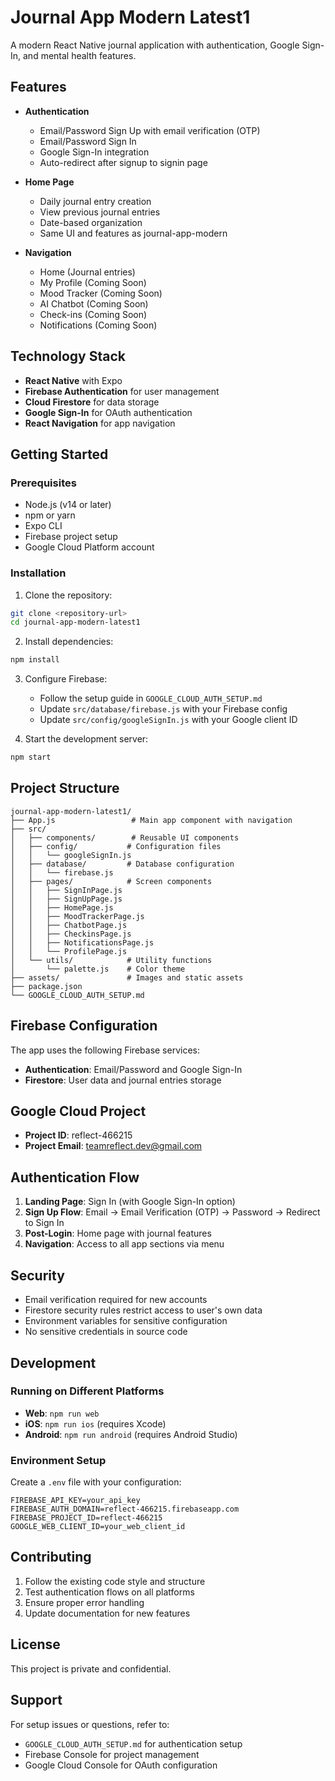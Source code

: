 # Journal App Modern Latest1

A modern React Native journal application with authentication, Google Sign-In, and mental health features.

## Features

- **Authentication**
  - Email/Password Sign Up with email verification (OTP)
  - Email/Password Sign In
  - Google Sign-In integration
  - Auto-redirect after signup to signin page

- **Home Page**
  - Daily journal entry creation
  - View previous journal entries
  - Date-based organization
  - Same UI and features as journal-app-modern

- **Navigation**
  - Home (Journal entries)
  - My Profile (Coming Soon)
  - Mood Tracker (Coming Soon)
  - AI Chatbot (Coming Soon)
  - Check-ins (Coming Soon)
  - Notifications (Coming Soon)

## Technology Stack

- **React Native** with Expo
- **Firebase Authentication** for user management
- **Cloud Firestore** for data storage
- **Google Sign-In** for OAuth authentication
- **React Navigation** for app navigation

## Getting Started

### Prerequisites

- Node.js (v14 or later)
- npm or yarn
- Expo CLI
- Firebase project setup
- Google Cloud Platform account

### Installation

1. Clone the repository:
```bash
git clone <repository-url>
cd journal-app-modern-latest1
```

2. Install dependencies:
```bash
npm install
```

3. Configure Firebase:
   - Follow the setup guide in `GOOGLE_CLOUD_AUTH_SETUP.md`
   - Update `src/database/firebase.js` with your Firebase config
   - Update `src/config/googleSignIn.js` with your Google client ID

4. Start the development server:
```bash
npm start
```

## Project Structure

```
journal-app-modern-latest1/
├── App.js                 # Main app component with navigation
├── src/
│   ├── components/        # Reusable UI components
│   ├── config/           # Configuration files
│   │   └── googleSignIn.js
│   ├── database/         # Database configuration
│   │   └── firebase.js
│   ├── pages/            # Screen components
│   │   ├── SignInPage.js
│   │   ├── SignUpPage.js
│   │   ├── HomePage.js
│   │   ├── MoodTrackerPage.js
│   │   ├── ChatbotPage.js
│   │   ├── CheckinsPage.js
│   │   ├── NotificationsPage.js
│   │   └── ProfilePage.js
│   └── utils/            # Utility functions
│       └── palette.js    # Color theme
├── assets/               # Images and static assets
├── package.json
└── GOOGLE_CLOUD_AUTH_SETUP.md
```

## Firebase Configuration

The app uses the following Firebase services:
- **Authentication**: Email/Password and Google Sign-In
- **Firestore**: User data and journal entries storage

## Google Cloud Project

- **Project ID**: reflect-466215
- **Project Email**: teamreflect.dev@gmail.com

## Authentication Flow

1. **Landing Page**: Sign In (with Google Sign-In option)
2. **Sign Up Flow**: Email → Email Verification (OTP) → Password → Redirect to Sign In
3. **Post-Login**: Home page with journal features
4. **Navigation**: Access to all app sections via menu

## Security

- Email verification required for new accounts
- Firestore security rules restrict access to user's own data
- Environment variables for sensitive configuration
- No sensitive credentials in source code

## Development

### Running on Different Platforms

- **Web**: `npm run web`
- **iOS**: `npm run ios` (requires Xcode)
- **Android**: `npm run android` (requires Android Studio)

### Environment Setup

Create a `.env` file with your configuration:
```
FIREBASE_API_KEY=your_api_key
FIREBASE_AUTH_DOMAIN=reflect-466215.firebaseapp.com
FIREBASE_PROJECT_ID=reflect-466215
GOOGLE_WEB_CLIENT_ID=your_web_client_id
```

## Contributing

1. Follow the existing code style and structure
2. Test authentication flows on all platforms
3. Ensure proper error handling
4. Update documentation for new features

## License

This project is private and confidential.

## Support

For setup issues or questions, refer to:
- `GOOGLE_CLOUD_AUTH_SETUP.md` for authentication setup
- Firebase Console for project management
- Google Cloud Console for OAuth configuration